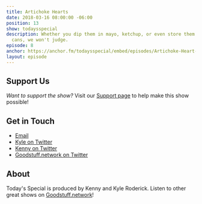 ```yaml
---
title: Artichoke Hearts
date: 2018-03-16 08:00:00 -06:00
position: 13
show: todaysspecial
description: Whether you dip them in mayo, ketchup, or even store them in empty Pringles
  cans, we won't judge.
episode: 8
anchor: https://anchor.fm/todaysspecial/embed/episodes/Artichoke-Heart-e16evd/a-a2mtqu
layout: episode
---
```




## Support Us
*Want to support the show?* Visit our [Support page](https://goodstuff.network/support) to help make this show possible!

## Get in Touch
* [Email](mailto:kyle@goodstuff.network)
* [Kyle on Twitter](http://twitter.com/dogburps)
* [Kenny on Twitter](http://twitter.com/pizzarobotics)
* [Goodstuff.network on Twitter](http://twitter.com/goodstufffm)

## About
Today's Special is produced by Kenny and Kyle Roderick. Listen to other great shows on [Goodstuff.network](http://goodstuff.network/shows)!